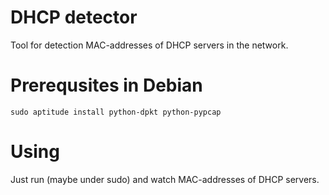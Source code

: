 # DHCP detector

Tool for detection MAC-addresses of DHCP servers in the network.

# Prerequsites in Debian
`sudo aptitude install python-dpkt python-pypcap` 

# Using
Just run (maybe under sudo) and watch MAC-addresses of DHCP servers.
